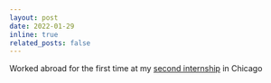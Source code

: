 ```yaml
---
layout: post
date: 2022-01-29
inline: true
related_posts: false
---
```


Worked abroad for the first time at my [second internship](/work/#coop2) in Chicago